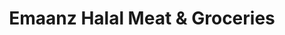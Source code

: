 ---
title: "Emaanz Halal Meat & Groceries"
url: /derby/emaanz-halal-meat-and-groceries/
shop: butcher
---